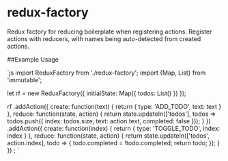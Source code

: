 # redux-factory

Redux factory for reducing boilerplate when registering actions.  Register actions with reducers, with names being auto-detected from created actions.

##Example Usage

`js
import ReduxFactory from './redux-factory';
import {Map, List} from 'immutable';

let rf = new ReduxFactory({
  initialState: Map({
    todos: List()
  })
});

rf
  .addAction({
    create: function(text) {
      return {
        type: 'ADD_TODO',
        text: text
      }
    },
    reduce: function(state, action) {
      return state.updateIn(['todos'], todos => todos.push({
        index: todos.size,
        text: action.text,
        completed: false
      }));
    }
  })
  .addAction({
    create: function(index) {
      return {
        type: 'TOGGLE_TODO',
        index: index
      }
    },
    reduce: function(state, action) {
      return state.updateIn(['todos', action.index], todo => {
        todo.completed = !todo.completed;
        return todo;
      });
    }
  })
;
`
